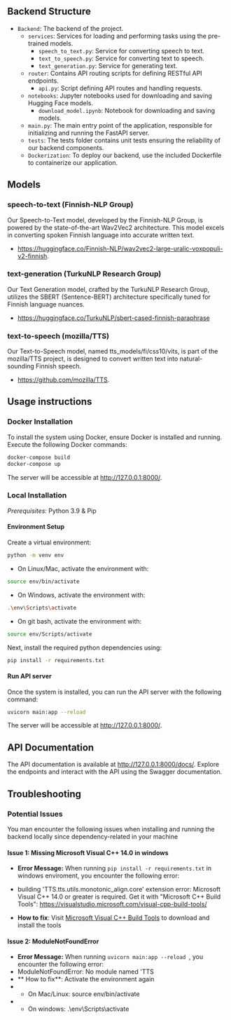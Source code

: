 ## Backend Structure

- `Backend`: The backend of the project.
  - `services`: Services for loading and performing tasks using the pre-trained models.
    - `speech_to_text.py`: Service for converting speech to text.
    - `text_to_speech.py`: Service for converting text to speech.
    - `text_generation.py`: Service for generating text.
  - `router`: Contains API routing scripts for defining RESTful API endpoints.
    - `api.py`: Script defining API routes and handling requests.
  - `notebooks`: Jupyter notebooks used for downloading and saving Hugging Face models.
    - `download_model.ipynb`: Notebook for downloading and saving models.
  - `main.py`: The main entry point of the application, responsible for initializing and running the FastAPI server.
  - `tests`: The tests folder contains unit tests ensuring the reliability of our backend components.
  - `Dockerization`: To deploy our backend, use the included Dockerfile to containerize our application.
## Models
### speech-to-text (Finnish-NLP Group)
Our Speech-to-Text model, developed by the Finnish-NLP Group, is powered by the state-of-the-art Wav2Vec2 architecture. This model excels in converting spoken Finnish language into accurate written text. 
- https://huggingface.co/Finnish-NLP/wav2vec2-large-uralic-voxpopuli-v2-finnish.
### text-generation (TurkuNLP Research Group)
Our Text Generation model, crafted by the TurkuNLP Research Group, utilizes the SBERT (Sentence-BERT) architecture specifically tuned for Finnish language nuances. 
- https://huggingface.co/TurkuNLP/sbert-cased-finnish-paraphrase
### text-to-speech (mozilla/TTS)
Our Text-to-Speech model, named tts_models/fi/css10/vits, is part of the mozilla/TTS project, is designed to convert written text into natural-sounding Finnish speech. 
- https://github.com/mozilla/TTS.

## Usage instructions

### Docker Installation
To install the system using Docker, ensure Docker is installed and running. Execute the following Docker commands:
```bash
docker-compose build
docker-compose up
```
The server will be accessible at http://127.0.0.1:8000/.

### Local Installation
*Prerequisites:* Python 3.9 & Pip

#### Environment Setup
Create a virtual environment:
```bash
python -m venv env
```

- On Linux/Mac, activate the environment with:

```bash
source env/bin/activate
```

- On Windows, activate the environment with:
```bash
.\env\Scripts\activate
```
- On git bash, activate the environment with:
```bash
source env/Scripts/activate
```

Next, install the required python dependencies using:

```bash
pip install -r requirements.txt
```


#### Run API server

Once the system is installed, you can run the API server with the following command:
```bash
uvicorn main:app --reload
```
The server will be accessible at http://127.0.0.1:8000/.

## API Documentation

The API documentation is available at http://127.0.0.1:8000/docs/. Explore the endpoints and interact with the API using the Swagger documentation.


## Troubleshooting
### Potential Issues
You man encounter the following issues when installing and running the backend locally since dependency-related in your machine
#### Issue 1: Missing Microsoft Visual C++ 14.0 in windows
- **Error Message:** When running `pip install -r requirements.txt` in windows enviroment, you encounter the following error:

- building 'TTS.tts.utils.monotonic_align.core' extension
error: Microsoft Visual C++ 14.0 or greater is required. Get it with "Microsoft C++ Build Tools": https://visualstudio.microsoft.com/visual-cpp-build-tools/

-  **How to fix**: Visit [Microsoft Visual C++ Build Tools](https://visualstudio.microsoft.com/visual-cpp-build-tools/) to download and install the tools


#### Issue 2: ModuleNotFoundError 
- **Error Message:** When running `uvicorn main:app --reload
`, you encounter the following error:
- ModuleNotFoundError: No module named 'TTS
- ** How to fix**: Activate the environment again
- - On Mac/Linux: source env/bin/activate
- - On windows: .\env\Scripts\activate

